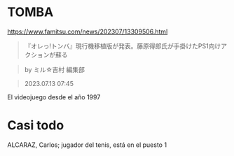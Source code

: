 # TOMBA

https://www.famitsu.com/news/202307/13309506.html

> 『オレっ!トンバ』現行機移植版が発表。藤原得郎氏が手掛けたPS1向けアクションが蘇る

> by ミル☆吉村 編集部

> 2023.07.13 07:45

El videojuego desde el año 1997

# Casi todo

ALCARAZ, Carlos; jugador del tenis, está en el puesto 1
